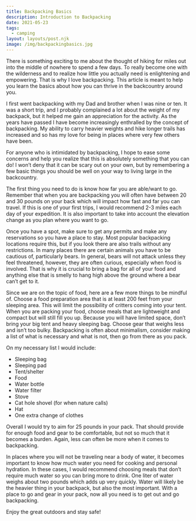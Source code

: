 ```yaml
---
title: Backpacking Basics
description: Introduction to Backpacking
date: 2021-05-23
tags:
  - camping
layout: layouts/post.njk
image: /img/backpackingbasics.jpg
---
```


There is something exciting to me about the thought of hiking for miles out into the middle of nowhere to spend a few days. To really become one with the wilderness and to realize how little you actually need is enlightening and empowering. That is why I love backpacking. This article is meant to help you learn the basics about how you can thrive in the backcountry around you. 

I first went backpacking with my Dad and brother when I was nine or ten. It was a short trip, and I probably complained a lot about the weight of my backpack, but it helped me gain an appreciation for the activity. As the years have passed I have become increasingly enthralled by the concept of backpacking. My ability to carry heavier weights and hike longer trails has increased and so has my love for being in places where very few others have been. 

For anyone who is intimidated by backpacking, I hope to ease some concerns and help you realize that this is absolutely something that you can do! I won’t deny that it can be scary out on your own, but by remembering a few basic things you should be well on your way to living large in the backcountry. 

The first thing you need to do is know how far you are able/want to go. Remember that when you are backpacking you will often have between 20 and 30 pounds on your back which will impact how fast and far you can travel. If this is one of your first trips, I would recommend 2-3 miles each day of your expedition. It is also important to take into account the elevation change as you plan where you want to go. 

Once you have a spot, make sure to get any permits and make any reservations so you have a place to stay. Most popular backpacking locations require this, but if you look there are also trails without any restrictions.  In many places there are certain animals you have to be cautious of, particularly bears. In general, bears will not attack unless they feel threatened, however, they are often curious, especially when food is involved. That is why it is crucial to bring a bag for all of your food and anything else that is smelly to hang high above the ground where a bear can’t get to it. 

Since we are on the topic of food, here are a few more things to be mindful of. Choose a food preparation area that is at least 200 feet from your sleeping area. This will limit the possibility  of critters coming into your tent. When you are packing your food, choose meals that are lightweight and compact but will still fill you up. 
Because you will have limited space, don’t bring your big tent and heavy sleeping bag. Choose gear that weighs less and isn’t too bulky. Backpacking is often about minimalism, consider making a list of what is necessary and what is not, then go from there as you pack. 

On my necessary list I would include:

- Sleeping bag
- Sleeping pad
- Tent/shelter
- Food
- Water bottle
- Water filter 
- Stove
- Cat hole shovel (for when nature calls)
- Hat
- One extra change of clothes

Overall I would try to aim for 25 pounds in your pack. That should provide for enough food and gear to be comfortable, but not so much that it becomes a burden. Again, less can often be more when it comes to backpacking. 

In places where you will not be traveling near a body of water, it becomes important to know how much water you need for cooking and personal hydration. In these cases, I would recommend choosing meals that don’t require much water so you can bring more to drink. One liter of water weighs about two pounds which adds up very quickly. Water will likely be the heavier thing in your backpack, but also the most important. 
With a place to go and gear in your pack, now all you need is to get out and go backpacking. 

Enjoy the great outdoors and stay safe!